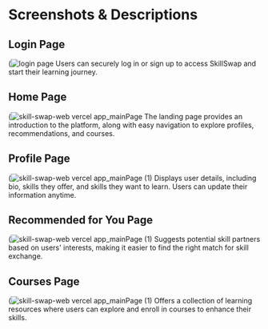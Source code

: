 # Screenshots & Descriptions

## Login Page
(![login page](https://github.com/user-attachments/assets/be0cbe38-426e-4656-9f33-d5b60dd0bba7)
Users can securely log in or sign up to access SkillSwap and start their learning journey.

## Home Page
(![skill-swap-web vercel app_mainPage](https://github.com/user-attachments/assets/8029c926-9883-4f2b-a2ea-c9ec6ad91b63)
The landing page provides an introduction to the platform, along with easy navigation to explore profiles, recommendations, and courses.

## Profile Page
(![skill-swap-web vercel app_mainPage (1)](https://github.com/user-attachments/assets/3fea525f-8603-4d2f-9d6d-1faddf94c3e4)
Displays user details, including bio, skills they offer, and skills they want to learn. Users can update their information anytime.

## Recommended for You Page
(![skill-swap-web vercel app_mainPage (1)](https://github.com/user-attachments/assets/d8b1c0a4-0ff1-4fe8-a459-ed2006c992a6)
Suggests potential skill partners based on users' interests, making it easier to find the right match for skill exchange.

## Courses Page
(![skill-swap-web vercel app_mainPage (1)](https://github.com/user-attachments/assets/9069ccec-cbdb-402e-ba5a-6e3090c74e8f)
Offers a collection of learning resources where users can explore and enroll in courses to enhance their skills.

